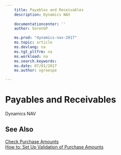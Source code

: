 ```yaml
---
    title: Payables and Receivables 
    description: Dynamics NAV
    
    documentationcenter: ''
    author: SorenGP

    ms.prod: "dynamics-nav-2017"
    ms.topic: article
    ms.devlang: na
    ms.tgt_pltfrm: na
    ms.workload: na
    ms.search.keywords:
    ms.date: 07/01/2017
    ms.author: sgroespe

---
```

# Payables and Receivables
Dynamics NAV

## See Also
[Check Purchase Amounts](check-purchase-amounts.md)  
[How to: Set Up Validation of Purchase Amounts](how-to-set-up-validation-of-purchase-amounts.md)  
